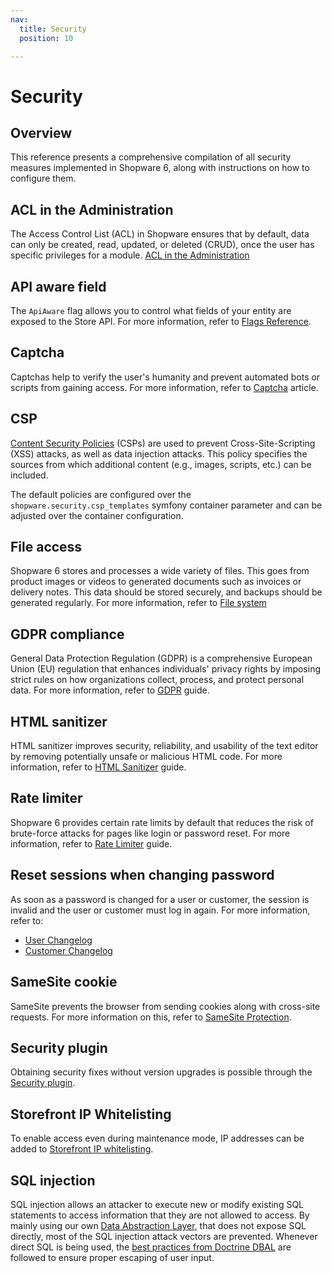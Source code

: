 ```yaml
---
nav:
  title: Security
  position: 10

---
```


# Security

## Overview

This reference presents a comprehensive compilation of all security measures implemented in Shopware 6, along with instructions on how to configure them.

## ACL in the Administration

The Access Control List (ACL) in Shopware ensures that by default, data can only be created, read, updated, or deleted (CRUD), once the user has specific privileges for a module. [ACL in the Administration](../../concepts/framework/architecture/administration-concept#acl-in-the-administration)

## API aware field

The `ApiAware` flag allows you to control what fields of your entity are exposed to the Store API. For more information, refer to [Flags Reference](core-reference/dal-reference/flags-reference).

## Captcha

Captchas help to verify the user's humanity and prevent automated bots or scripts from gaining access. For more information, refer to [Captcha](https://docs.shopware.com/en/shopware-en/settings/basic-information#captcha) article.

## CSP

[Content Security Policies](https://developer.mozilla.org/en-US/docs/Web/HTTP/CSP) (CSPs) are used to prevent Cross-Site-Scripting (XSS) attacks, as well as data injection attacks. This policy specifies the sources from which additional content (e.g., images, scripts, etc.) can be included.

The default policies are configured over the `shopware.security.csp_templates` symfony container parameter and can be adjusted over the container configuration.

## File access

Shopware 6 stores and processes a wide variety of files. This goes from product images or videos to generated documents such as invoices or delivery notes. This data should be stored securely, and backups should be generated regularly. For more information, refer to [File system](../../guides/hosting/infrastructure/filesystem)

## GDPR compliance

General Data Protection Regulation (GDPR) is a comprehensive European Union (EU) regulation that enhances individuals' privacy rights by imposing strict rules on how organizations collect, process, and protect personal data. For more information, refer to [GDPR](https://docs.shopware.com/en/shopware-6-en/tutorials-and-faq/gdpr) guide.

## HTML sanitizer

HTML sanitizer improves security, reliability, and usability of the text editor by removing potentially unsafe or malicious HTML code. For more information, refer to [HTML Sanitizer](../../guides/hosting/configurations/shopware/html-sanitizer.md) guide.

## Rate limiter

Shopware 6 provides certain rate limits by default that reduces the risk of brute-force attacks for pages like login or password reset. For more information, refer to [Rate Limiter](../../guides/hosting/infrastructure/rate-limiter.md) guide.

## Reset sessions when changing password

As soon as a password is changed for a user or customer, the session is invalid and the user or customer must log in again. For more information, refer to:

- [User Changelog](https://github.com/shopware/shopware/commit/5ea99ee5d7a12bab3a01a64c3948eee7c4188ede)
- [Customer Changelog](https://github.com/shopware/shopware/commit/47b4b094c13f62db860be2f431138bb45c0bd0b6)

## SameSite cookie

SameSite prevents the browser from sending cookies along with cross-site requests. For more information on this, refer to [SameSite Protection](../../guides/hosting/configurations/framework/samesite-protection.md).

## Security plugin

Obtaining security fixes without version upgrades is possible through the [Security plugin](../../guides/hosting/installation-updates/cluster-setup.md#security-plugin).

## Storefront IP Whitelisting

To enable access even during maintenance mode, IP addresses can be added to [Storefront IP whitelisting](https://docs.shopware.com/en/shopware-6-en/settings/saleschannel#status).

## SQL injection

SQL injection allows an attacker to execute new or modify existing SQL statements to access information that they are not allowed to access. By mainly using our own [Data Abstraction Layer](/docs/concepts/framework/data-abstraction-layer.html), that does not expose SQL directly, most of the SQL injection attack vectors are prevented. Whenever direct SQL is being used, the [best practices from Doctrine DBAL](https://www.doctrine-project.org/projects/doctrine-dbal/en/current/reference/security.html) are followed to ensure proper escaping of user input.
